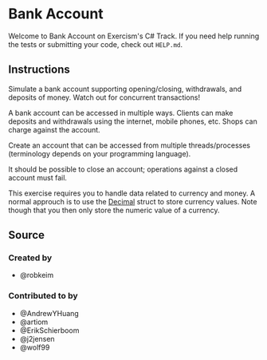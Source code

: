 # Bank Account

Welcome to Bank Account on Exercism's C# Track.
If you need help running the tests or submitting your code, check out `HELP.md`.

## Instructions

Simulate a bank account supporting opening/closing, withdrawals, and deposits
of money. Watch out for concurrent transactions!

A bank account can be accessed in multiple ways. Clients can make
deposits and withdrawals using the internet, mobile phones, etc. Shops
can charge against the account.

Create an account that can be accessed from multiple threads/processes
(terminology depends on your programming language).

It should be possible to close an account; operations against a closed
account must fail.

This exercise requires you to handle data related to currency and money. A normal approuch is to use the [Decimal](https://docs.microsoft.com/en-us/dotnet/api/system.decimal?view=net-6.0) struct to store currency values.
Note though that you then only store the numeric value of a currency.

## Source

### Created by

- @robkeim

### Contributed to by

- @AndrewYHuang
- @artiom
- @ErikSchierboom
- @j2jensen
- @wolf99